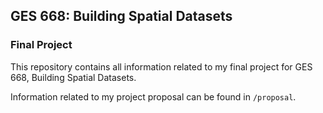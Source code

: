 ## GES 668: Building Spatial Datasets

### Final Project

This repository contains all information related to my final project for GES 668, Building Spatial Datasets.

Information related to my project proposal can be found in `/proposal`.

